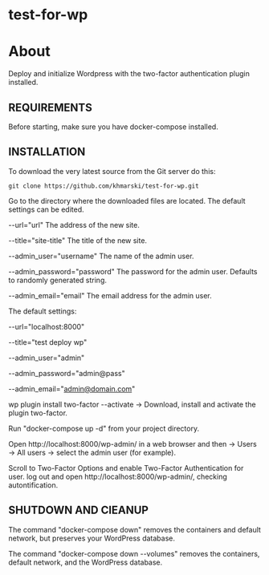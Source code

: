 # test-for-wp
About
=============================

Deploy and initialize Wordpress with the two-factor authentication plugin installed.

REQUIREMENTS
------------

Before starting, make sure you have docker-compose installed.

INSTALLATION
------------

To download the very latest source from the Git server do this:

    git clone https://github.com/khmarski/test-for-wp.git

Go to the directory where the downloaded files are located.
The default settings can be edited.

--url="url" The address of the new site.

--title="site-title" The title of the new site.

--admin_user="username" The name of the admin user.

--admin_password="password" The password for the admin user. Defaults to randomly generated string.

--admin_email="email" The email address for the admin user.

The default settings:

--url="localhost:8000"
 
--title="test deploy wp" 

--admin_user="admin" 

--admin_password="admin@pass" 

--admin_email="admin@domain.com" 

wp plugin install two-factor --activate -> Download, install and activate the plugin two-factor.

Run "docker-compose up -d" from your project directory.

Open http://localhost:8000/wp-admin/ in a web browser and then -> Users -> All users -> select the admin user (for example). 

Scroll to Two-Factor Options and enable Two-Factor Authentication for user.
log out and open http://localhost:8000/wp-admin/, checking autontification.

SHUTDOWN AND ClEANUP
--------------------

The command "docker-compose down" removes the containers and default network, but preserves your WordPress database.

The command "docker-compose down --volumes" removes the containers, default network, and the WordPress database. 